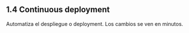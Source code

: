 ## 1.4 Continuous deployment

Automatiza el despliegue o deployment. Los cambios se ven en minutos.

